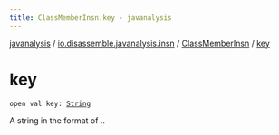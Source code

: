 ```yaml
---
title: ClassMemberInsn.key - javanalysis
---
```


[javanalysis](../../index.html) / [io.disassemble.javanalysis.insn](../index.html) / [ClassMemberInsn](index.html) / [key](./key.html)

# key

`open val key: `[`String`](https://kotlinlang.org/api/latest/jvm/stdlib/kotlin/-string/index.html)

A string in the format of ..

